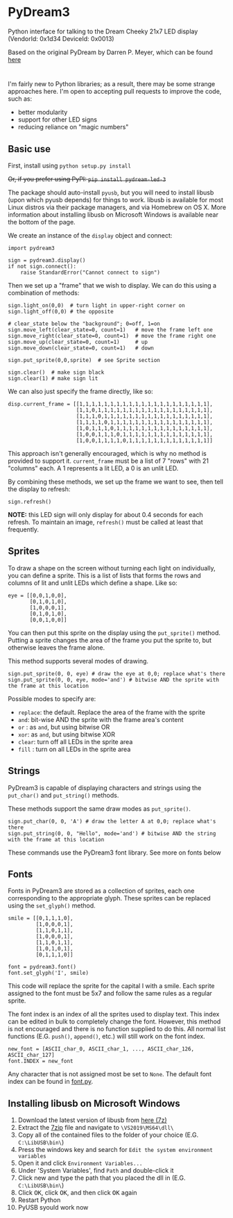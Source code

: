 PyDream3
========

Python interface for talking to the Dream Cheeky 21x7 LED display (VendorId: 0x1d34 DeviceId: 0x0013)

Based on the original PyDream by Darren P. Meyer, which can be found [here](https://github.com/darrenpmeyer/pydream-led)

#

I'm fairly new to Python libraries; as a result, there may be some strange approaches here.
I'm open to accepting pull requests to improve the code, such as:

* better modularity
* support for other LED signs
* reducing reliance on "magic numbers"

Basic use
---------

First, install using `python setup.py install`

~~Or, if you prefer using PyPI: `pip install pydream-led-3`~~

The package should auto-install `pyusb`, but you will need to install libusb (upon which pyusb depends) for things to work. libusb is available for most Linux distros via their package managers, and via Homebrew on OS X. More information about installing libusb on Microsoft Windows is available near the bottom of the page.

We create an instance of the `display` object and connect:
```
import pydream3

sign = pydream3.display()
if not sign.connect():
    raise StandardError("Cannot connect to sign")
```
Then we set up a "frame" that we wish to display. We can do this using a combination of methods:
```
sign.light_on(0,0)  # turn light in upper-right corner on
sign.light_off(0,0) # the opposite

# clear_state below the "background"; 0=off, 1=on
sign.move_left(clear_state=0, count=1)   # move the frame left one
sign.move_right(clear_state=0, count=1)  # move the frame right one
sign.move_up(clear_state=0, count=1)     # up
sign.move_down(clear_state=0, count=1)   # down

sign.put_sprite(0,0,sprite)  # see Sprite section

sign.clear()  # make sign black
sign.clear(1) # make sign lit
```
We can also just specify the frame directly, like so:
```
disp.current_frame = [[1,1,1,1,1,1,1,1,1,1,1,1,1,1,1,1,1,1,1,1,1],
                      [1,1,0,1,1,1,1,1,1,1,1,1,1,1,1,1,1,1,1,1,1],
                      [1,1,1,0,1,1,1,1,1,1,1,1,1,1,1,1,1,1,1,1,1],
                      [1,1,1,1,0,1,1,1,1,1,1,1,1,1,1,1,1,1,1,1,1],
                      [1,0,1,1,1,0,1,1,1,1,1,1,1,1,1,1,1,1,1,1,1],
                      [1,0,0,1,1,1,0,1,1,1,1,1,1,1,1,1,1,1,1,1,1],
                      [1,0,0,1,1,1,1,0,1,1,1,1,1,1,1,1,1,1,1,1,1]]
```
This approach isn't generally encouraged, which is why no method is provided
to support it. `current_frame` must be a list of 7 "rows" with 21 "columns"
each. A 1 represents a lit LED, a 0 is an unlit LED.

By combining these methods, we set up the frame we want to see, then tell the
display to refresh:
```
sign.refresh()
```
**NOTE:** this LED sign will only display for about 0.4 seconds for each 
refresh. To maintain an image, `refresh()` must be called at least that 
frequently.

Sprites
-------

To draw a shape on the screen without turning each light on individually,
you can define a sprite. This is a list of lists that forms the rows and
columns of lit and unlit LEDs which define a shape. Like so:
```
eye = [[0,0,1,0,0],
       [0,1,0,1,0],
       [1,0,0,0,1],
       [0,1,0,1,0],
       [0,0,1,0,0]]
```
You can then put this sprite on the display using the `put_sprite()` method.
Putting a sprite changes the area of the frame you put the sprite to, but
otherwise leaves the frame alone.

This method supports several modes of drawing.
```
sign.put_sprite(0, 0, eye) # draw the eye at 0,0; replace what's there
sign.put_sprite(0, 0, eye, mode='and') # bitwise AND the sprite with the frame at this location
```
Possible modes to specify are:

- `replace`: the default. Replace the area of the frame with the sprite
- `and`: bit-wise AND the sprite with the frame area's content
- `or` : as `and`, but using bitwise OR
- `xor`: as `and`, but using bitwise XOR
- `clear`: turn off all LEDs in the sprite area
- `fill` : turn on all LEDs in the sprite area

Strings
-------

PyDream3 is capable of displaying characters and strings using
the `put_char()` and `put_string()` methods.

These methods support the same draw modes as `put_sprite()`.
```
sign.put_char(0, 0, 'A') # draw the letter A at 0,0; replace what's there
sign.put_string(0, 0, "Hello", mode='and') # bitwise AND the string with the frame at this location
```
These commands use the PyDream3 font library. See more on fonts below

Fonts
-----
Fonts in PyDream3 are stored as a collection of sprites, each one corresponding to
the appropriate glyph. These sprites can be replaced using the `set_glyph()` method.
```
smile = [[0,1,1,1,0],
         [1,0,0,0,1],
         [1,1,0,1,1],
         [1,0,0,0,1],
         [1,1,0,1,1],
         [1,0,1,0,1],
         [0,1,1,1,0]]

font = pydream3.font()
font.set_glyph('I', smile)
```
This code will replace the sprite for the capital I with a smile. Each sprite assigned
to the font must be 5x7 and follow the same rules as a regular sprite.

The font index is an index of all the sprites used to display text. This index can
be edited in bulk to completely change the font. However, this method is not
encouraged and there is no function supplied to do this. All normal list functions
(E.G. `push()`, `append()`, etc.) will still work on the font index.
```
new_font = [ASCII_char_0, ASCII_char_1, ..., ASCII_char_126, ASCII_char_127]
font.INDEX = new_font
```
Any character that is not assigned most be set to `None`.
The default font index can be found in [font.py](https://github.com/programmer2514/pydream-led-3/blob/master/pydream3/font.py#L667-L698).

Installing libusb on Microsoft Windows
--------------------------------------

1) Download the latest version of libusb from [here (7z)](https://github.com/libusb/libusb/releases/latest)
2) Extract the [7zip](https://www.7-zip.org/download.html) file and navigate to `\VS2019\MS64\dll\`
3) Copy all of the contained files to the folder of your choice (E.G. `C:\LibUSB\bin\`)
4) Press the windows key and search for `Edit the system environment variables`
5) Open it and click `Environment Variables...`
6) Under 'System Variables', find `Path` and double-click it
7) Click new and type the path that you placed the dll in (E.G. `C:\LibUSB\bin\`)
8) Click <kbd>OK</kbd>, click <kbd>OK</kbd>, and then click <kbd>OK</kbd> again
9) Restart Python
10) PyUSB syould work now
